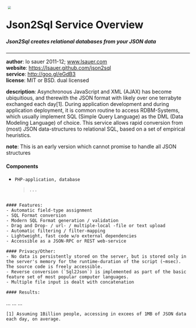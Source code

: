 <img src="http://lsauer.github.com/json2sql/res/img/logo_json2sql.png" style="border:0px; margin:10px; margin-right:30px; float:left; zoom:0.5;">


Json2Sql Service Overview
=========================


##### *Json2Sql creates relational databases from your JSON data*

---

**author**: lo sauer 2011-12; www.lsauer.com  
**website**: https://lsauer.github.com/json2sql  
**service**: http://goo.gl/eGdB3  
**license**: MIT or BSD. dual licensed  


**description**: Asynchronous JavaScript and XML (AJAX) has become ubiquitious, and therewith the JSON format with likely over one terrabyte exchanged each day[1]. During application development and during application deployment, it is common routine to access RDBM-Systems, which usually implement SQL (Simple Query Language) as the DML (Data Modeling Language) of choice. This service allows rapid conversion from (most) JSON data-structures to relational SQL, based on a set of empirical heuristics.  

**note**: This is an early version which cannot promise to handle all JSON structures

#### Components


* `PHP-application, database` 

  > `...`
```

#### Features:
- Automatic field-type assignment
- SQL Format conversion
- Modern SQL Format generation / validation
- Drag and Drop- / url- / multiple-local -file or text upload
- Automatic filtering / filter-mapping
- Lightweight, fast code w/o external dependencies
- Accessible as a JSON-RPC or REST web-service

#### Privacy/Other:
- No data is persistently stored on the server, but is stored only in the server's memory for the runtime-duration of the script (~msec). The source code is freely accessible.
- Reverse conversion (`Sql2Json`) is implemented as part of the basic feature set of most popular computer languages.
- Multiple file input is dealt with concatenation

#### Results:
```
...
...
...
```
[1] Assuming 1Billion people, accessing in excees of 1MB of JSON data each day, on average.